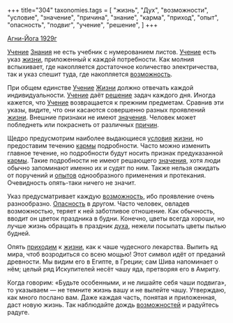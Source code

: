 +++
title="304"
taxonomies.tags = [
 "жизнь",
 "Дух",
 "возможности",
 "условие",
 "значение",
 "причина",
 "знание",
 "карма",
 "приход",
 "опыт",
 "опасность",
 "подвиг",
 "учение",
 "решение",
]
+++

[Агни-Йога 1929г](/agni/1929)

[Учение](/tags/учение) [Знания](/tags/знание) не есть учебник с нумерованием листов. [Учение](/tags/учение) есть указ [жизни](/tags/жизнь), приложенный к каждой потребности. Как молния вспыхивает, где накопляется достаточное количество электричества, так и указ спешит туда, где накопляется [возможность](/tags/возможности).   

При общем единстве [Учение](/tags/учение) [Жизни](/tags/жизнь) должно отвечать каждой индивидуальности. [Учение](/tags/учение) даёт [решение](/tags/решение) задач каждого дня. Иногда кажется, что [Учение](/tags/учение) возвращается к прежним предметам. Сравнив эти указы, видите, что они касаются совершенно разных проявлений [жизни](/tags/жизнь). Внешние признаки не имеют [значения](/tags/значение). Человек может побледнеть или покраснеть от различных [причин](/tags/причина).   

Щедро предусмотрим наиболее выдающиеся [условия](/tags/условие) [жизни](/tags/жизнь), но предоставим течению [кармы](/tags/карма) подробности. Часто можно изменить главное течение, но подробности будут носить признак предуказанной [кармы](/tags/карма). Такие подробности не имеют решающего [значения](/tags/значение), хотя люди обычно запоминают именно их и судят по ним. Также нельзя ожидать от поручений и [опытов](/tags/опыт) однообразного применения и протекания. Очевидность опять-таки ничего не значит.   

Указ предусматривает каждую [возможность](/tags/возможности), ибо проявление очень разнообразно. [Опасность](/tags/опасность) в другом. Часто человек, овладев возможностью, теряет к ней заботливое отношение. Как обычность, вводит он цветок праздника в будни. Конечно, цветы всегда хороши, но лучше жизнь обращать в праздник [духа](/tags/Дух), нежели посыпать цветы пылью будней.   

Опять [приходим](/tags/приход) к [жизни](/tags/жизнь), как к чаше чудесного лекарства. Выпить яд мира, чтоб возродиться со всею мощью! Этот символ идёт от преданий древности. Мы видим его в Египте, в Греции; сам Шива напоминает о нём; целый ряд Искупителей несёт чашу яда, претворяя его в Амриту.   

Когда говорим: «Будьте особенными, и не лишайте себя чаши подвига», то указываем — не темните жизнь вашу и не вылейте чашу. Утверждаю, как много послано вам. Даже каждая часть, понятая и приложенная, даст новую жизнь. Так наблюдайте дождь [возможностей](/tags/возможности) и радуйтесь радуге.